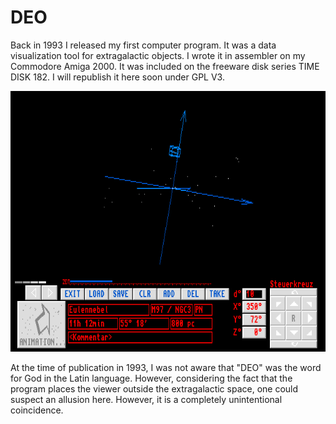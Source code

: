 # DEO

Back in 1993 I released my first computer program. It was a data visualization tool for extragalactic objects. I wrote it in assembler on my Commodore Amiga 2000. It was included on the freeware disk series TIME DISK 182. I will republish it here soon under GPL V3.

![DEO animated GIF](deo1.gif)

At the time of publication in 1993, I was not aware that "DEO" was the word for God in the Latin language. However, considering the fact that the program places the viewer outside the extragalactic space, one could suspect an allusion here. However, it is a completely unintentional coincidence.
